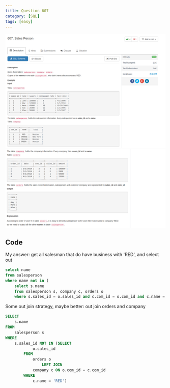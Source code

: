 ```yaml
---
title: Question 607
category: [SQL]
tags: [easy]
---
```


![Description](../Assets/Figure/question607_1.png)
![Description](../Assets/Figure/question607_2.png)

## Code

My answer: get all salesman that do have business with 'RED', and select out

```sql
select name
from salesperson
where name not in (
    select s.name
    from salesperson s, company c, orders o
    where s.sales_id = o.sales_id and c.com_id = o.com_id and c.name = 'RED')
```

Some out join strategy, maybe better: out join orders and company 

```sql
SELECT
    s.name
FROM
    salesperson s
WHERE
    s.sales_id NOT IN (SELECT
            o.sales_id
        FROM
            orders o
                LEFT JOIN
            company c ON o.com_id = c.com_id
        WHERE
            c.name = 'RED')
```
